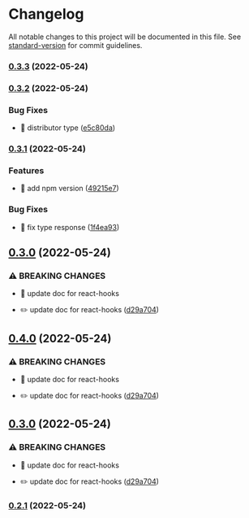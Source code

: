 # Changelog

All notable changes to this project will be documented in this file. See [standard-version](https://github.com/conventional-changelog/standard-version) for commit guidelines.

### [0.3.3](https://github.com/xweb3/react-hooks/compare/v0.3.2...v0.3.3) (2022-05-24)

### [0.3.2](https://github.com/xweb3/react-hooks/compare/v0.3.1...v0.3.2) (2022-05-24)


### Bug Fixes

* 🐛 distributor type ([e5c80da](https://github.com/xweb3/react-hooks/commit/e5c80da72aec59211da9d4b92765ae70a6715bf8))

### [0.3.1](https://github.com/xweb3/react-hooks/compare/v0.3.0...v0.3.1) (2022-05-24)


### Features

* 🎸 add npm version ([49215e7](https://github.com/xweb3/react-hooks/commit/49215e712884adc2775b52ebce7eb589d38b41cd))


### Bug Fixes

* 🐛 fix type response ([1f4ea93](https://github.com/xweb3/react-hooks/commit/1f4ea9349353170436d67a0582cd2efabdf506a2))

## [0.3.0](https://github.com/xweb3/react-hooks/compare/v0.2.1...v0.3.0) (2022-05-24)


### ⚠ BREAKING CHANGES

* 🧨 update doc for react-hooks

* ✏️ update doc for react-hooks ([d29a704](https://github.com/xweb3/react-hooks/commit/d29a704704ffc1541ac4c793ee0090efd515eb09))

## [0.4.0](https://github.com/xweb3/react-hooks/compare/v0.2.1...v0.4.0) (2022-05-24)


### ⚠ BREAKING CHANGES

* 🧨 update doc for react-hooks

* ✏️ update doc for react-hooks ([d29a704](https://github.com/xweb3/react-hooks/commit/d29a704704ffc1541ac4c793ee0090efd515eb09))

## [0.3.0](https://github.com/xweb3/react-hooks/compare/v0.2.1...v0.3.0) (2022-05-24)


### ⚠ BREAKING CHANGES

* 🧨 update doc for react-hooks

* ✏️ update doc for react-hooks ([d29a704](https://github.com/xweb3/react-hooks/commit/d29a704704ffc1541ac4c793ee0090efd515eb09))

### [0.2.1](https://github.com/xweb3/react-hooks/compare/v0.3.0...v0.2.1) (2022-05-24)
